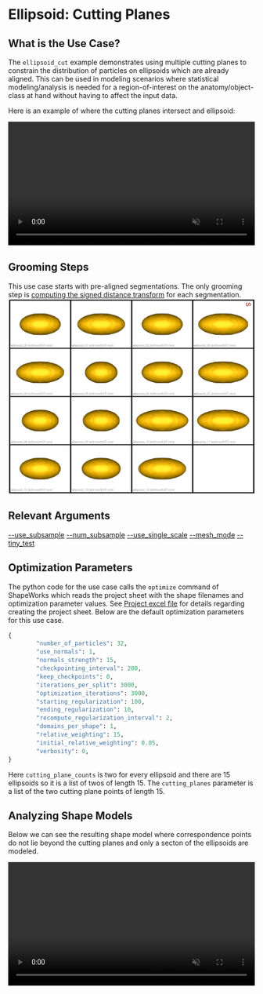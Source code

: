 # Ellipsoid: Cutting Planes

## What is the Use Case? 
The `ellipsoid_cut` example demonstrates using multiple cutting planes to constrain the distribution of particles on ellipsoids which are already aligned. This can be used in modeling scenarios where statistical modeling/analysis is needed for a region-of-interest on the anatomy/object-class at hand without having to affect the input data. 

Here is an example of where the cutting planes intersect and ellipsoid:
<p><video src="https://sci.utah.edu/~shapeworks/doc-resources/mp4s/ellipsoid_cut_trim.mp4" autoplay muted loop controls style="width:100%"></p>

## Grooming Steps
This use case starts with pre-aligned segmentations. The only grooming step is [computing the signed distance transform](../../workflow/groom.md#converting-segmentations-to-smooth-signed-distance-transforms) for each segmentation.
![Ellipsoid cut distance transforms](../../img/use-cases/ellipsoid_cut_input.png)

## Relevant Arguments
[--use_subsample](../use-cases.md#-use_subsample)
[--num_subsample](../use-cases.md#-use_subsample)
[--use_single_scale](../use-cases.md#-use_single_scale)
[--mesh_mode](../use-cases.md#-mesh_mode)
[--tiny_test](../use-cases.md#-tiny_test)

## Optimization Parameters
The python code for the use case calls the `optimize` command of ShapeWorks which reads the project sheet with the shape filenames and optimization parameter values. See [Project excel file](../../workflow/parameters.md#project-excel-file) for details regarding creating the project sheet.
Below are the default optimization parameters for this use case.

```python
{
        "number_of_particles": 32,
        "use_normals": 1,
        "normals_strength": 15,
        "checkpointing_interval": 200,
        "keep_checkpoints": 0,
        "iterations_per_split": 3000,
        "optimization_iterations": 3000,
        "starting_regularization": 100,
        "ending_regularization": 10,
        "recompute_regularization_interval": 2,
        "domains_per_shape": 1,
        "relative_weighting": 15,
        "initial_relative_weighting": 0.05,
        "verbosity": 0,
}
```

Here `cutting_plane_counts` is two for every ellipsoid and there are 15 ellipsoids so it is a list of twos of length 15.
The `cutting_planes` parameter is a list of the two cutting plane points of length 15.

## Analyzing Shape Models
Below we can see the resulting shape model where correspondence points do not lie beyond the cutting planes and only a secton of the ellipsoids are modeled. 

<p><video src="https://sci.utah.edu/~shapeworks/doc-resources/mp4s/ellipsoid_cut_studio.mp4" autoplay muted loop controls style="width:100%"></p>

